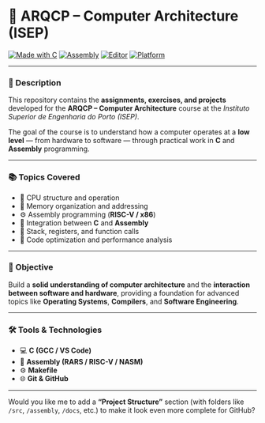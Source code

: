 # 🧠 ARQCP – Computer Architecture (ISEP)

[![Made with C](https://img.shields.io/badge/Made%20with-C-blue?logo=c\&logoColor=white)](https://isep.ipp.pt)
[![Assembly](https://img.shields.io/badge/Assembly-RISC--V%20%7C%20x86-lightgrey?logo=risc-v\&logoColor=white)](https://riscv.org)
[![Editor](https://img.shields.io/badge/Editor-VS%20Code-0078d7?logo=visualstudiocode)](https://code.visualstudio.com/)
[![Platform](https://img.shields.io/badge/Platform-ISEP-orange?logo=github)](https://www.isep.ipp.pt/)

---

### 📘 Description

This repository contains the **assignments, exercises, and projects** developed for the **ARQCP – Computer Architecture** course at the *Instituto Superior de Engenharia do Porto (ISEP)*.

The goal of the course is to understand how a computer operates at a **low level** — from hardware to software — through practical work in **C** and **Assembly** programming.

---

### 📚 Topics Covered

* 🧩 CPU structure and operation
* 💾 Memory organization and addressing
* ⚙️ Assembly programming (**RISC-V / x86**)
* 🔗 Integration between **C** and **Assembly**
* 🧠 Stack, registers, and function calls
* 🚀 Code optimization and performance analysis

---

### 🎯 Objective

Build a **solid understanding of computer architecture** and the **interaction between software and hardware**, providing a foundation for advanced topics like **Operating Systems**, **Compilers**, and **Software Engineering**.

---

### 🛠️ Tools & Technologies

* 💻 **C (GCC / VS Code)**
* 🧠 **Assembly (RARS / RISC-V / NASM)**
* ⚙️ **Makefile**
* 🌐 **Git & GitHub**

---

Would you like me to add a **“Project Structure”** section (with folders like `/src`, `/assembly`, `/docs`, etc.) to make it look even more complete for GitHub?
